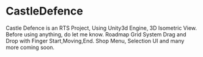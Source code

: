 # CastleDefence
Castle Defence is an RTS Project, Using Unity3d Engine, 3D Isometric View.
Before using anything, do let me know.
Roadmap 
Grid System
Drag and Drop with Finger Start,Moving,End.
Shop Menu, Selection UI
and many more coming soon.
